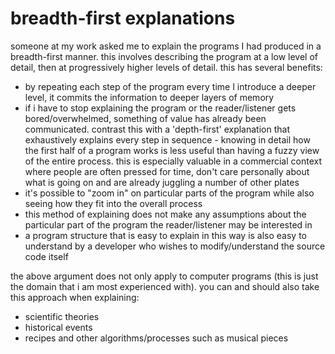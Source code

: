breadth-first explanations
==========================

someone at my work asked me to explain the programs I had produced in a breadth-first manner. this involves describing the program at a low level of detail, then at progressively higher levels of detail. this has several benefits:
- by repeating each step of the program every time I introduce a deeper level, it commits the information to deeper layers of memory
- if i have to stop explaining the program or the reader/listener gets bored/overwhelmed, something of value has already been communicated. contrast this with a 'depth-first' explanation that exhaustively explains every step in sequence - knowing in detail how the first half of a program works is less useful than having a fuzzy view of the entire process. this is especially valuable in a commercial context where people are often pressed for time, don't care personally about what is going on and are already juggling a number of other plates
- it's possible to "zoom in" on particular parts of the program while also seeing how they fit into the overall process
- this method of explaining does not make any assumptions about the particular part of the program the reader/listener may be interested in
- a program structure that is easy to explain in this way is also easy to understand by a developer who wishes to modify/understand the source code itself

the above argument does not only apply to computer programs (this is just the domain that i am most experienced with). you can and should also take this approach when explaining:
- scientific theories
- historical events
- recipes and other algorithms/processes such as musical pieces
